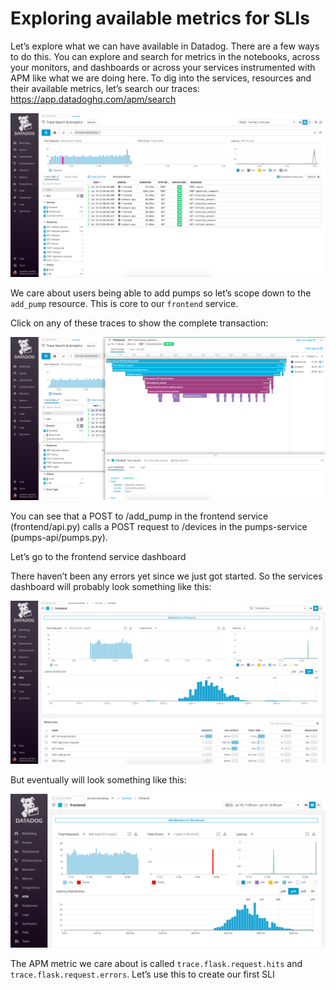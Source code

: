 # Exploring available metrics for SLIs 

Let’s explore what we can have available in Datadog. There are a few ways to do this. You can explore and search for metrics in the notebooks, across your monitors, and dashboards or across your services instrumented with APM like what we are doing here. To dig into the services, resources and their available metrics, let’s search our traces: https://app.datadoghq.com/apm/search 

![Trace Search](../assets/trace-search.png)


We care about users being able to add pumps so let’s scope down to the `add_pump` resource. This is core to our `frontend` service. 

Click on any of these traces to show the complete transaction:

![Trace View](../assets/trace-view.png)


You can see that a POST to /add_pump in the frontend service  (frontend/api.py) calls a POST request to /devices in the pumps-service (pumps-api/pumps.py).



Let’s go to the frontend service dashboard

There haven’t been any errors yet since we just got started. So the services dashboard will probably look something like this: 

![Frontend Dash](../assets/frontend-dash.png)


But eventually will look something like this: 

![Frontend Errors](../assets/frontend-errors.png)


The APM metric we care about is called `trace.flask.request.hits` and `trace.flask.request.errors`. Let’s use this to create our first SLI

